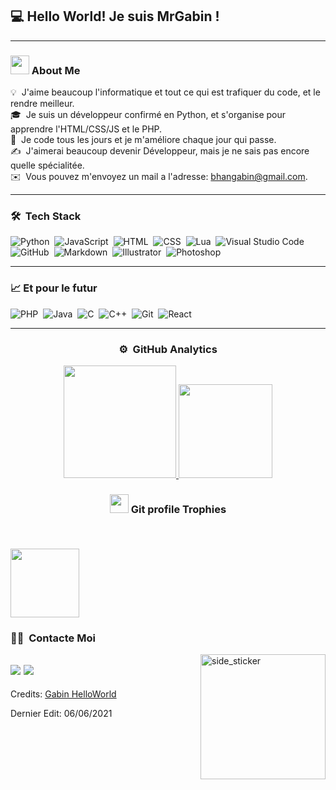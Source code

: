 <h2>💻 Hello World! Je suis MrGabin !</h2>

-----
### <img src="https://media.giphy.com/media/iY8CRBdQXODJSCERIr/giphy.gif" width="30px">&nbsp;About Me

  💡 &nbsp;J'aime beaucoup l'informatique et tout ce qui est trafiquer du code, et le rendre meilleur.\
  🎓 &nbsp;Je suis un développeur confirmé en Python, et s'organise pour apprendre l'HTML/CSS/JS et le PHP.\
  🌱 &nbsp;Je code tous les jours et je m'améliore chaque jour qui passe.\
  ✍️ &nbsp;J'aimerai beaucoup devenir Développeur, mais je ne sais pas encore quelle spécialitée.\
  ✉️ &nbsp;Vous pouvez m'envoyez un mail a l'adresse: bhangabin@gmail.com.
  
-----
### 🛠 &nbsp;Tech Stack

![Python](https://img.shields.io/badge/-Python-05122A?style=flat&logo=python)&nbsp;
![JavaScript](https://img.shields.io/badge/-JavaScript-05122A?style=flat&logo=javascript)&nbsp;
![HTML](https://img.shields.io/badge/-HTML-05122A?style=flat&logo=HTML5)&nbsp;
![CSS](https://img.shields.io/badge/-CSS-05122A?style=flat&logo=CSS3&logoColor=1572B6)&nbsp;
![Lua](https://img.shields.io/badge/-Lua-05122A?style=flat&logo=lua)&nbsp;
![Visual Studio Code](https://img.shields.io/badge/-Visual%20Studio%20Code-05122A?style=flat&logo=visual-studio-code&logoColor=007ACC)&nbsp;
![GitHub](https://img.shields.io/badge/-GitHub-05122A?style=flat&logo=github)&nbsp;
![Markdown](https://img.shields.io/badge/-Markdown-05122A?style=flat&logo=markdown)&nbsp;
![Illustrator](https://img.shields.io/badge/-Illustrator-05122A?style=flat&logo=adobe-illustrator)&nbsp;
![Photoshop](https://img.shields.io/badge/-Photoshop-05122A?style=flat&logo=adobe-photoshop)&nbsp;

-----

### 📈 Et pour le futur

![PHP](https://img.shields.io/badge/-PHP-05122A?style=flat&logo=PHP&logoColor=FFA518)&nbsp;
![Java](https://img.shields.io/badge/-Java-05122A?style=flat&logo=Java&logoColor=FFA518)&nbsp;
![C](https://img.shields.io/badge/-C-05122A?style=flat&logo=C&logoColor=A8B9CC)&nbsp;
![C++](https://img.shields.io/badge/-C++-05122A?style=flat&logo=C%2B%2B&logoColor=00599C)&nbsp;
![Git](https://img.shields.io/badge/-Git-05122A?style=flat&logo=git)&nbsp;
![React](https://img.shields.io/badge/-React-05122A?style=flat&logo=react)&nbsp;

-----
### <p align="center">⚙️ &nbsp;GitHub Analytics</p>

<p align="center">
<a href="https://github.com/GabinCleaver">
  <img height="180em" src="https://github-readme-stats-eight-theta.vercel.app/api?username=GabinCleaver&show_icons=true&theme=react&include_all_commits=true&locale=fr"/>
  <img height="150em" src="https://github-readme-stats-eight-theta.vercel.app/api/top-langs/?username=GabinCleaver&layout=compact&langs_count=8&theme=react&locale=fr"/>
</a>
</p>

### <p align="center"><img src="https://media.giphy.com/media/QaMcXSekUWx7aogAUr/giphy.gif" width="30" />&nbsp;Git profile Trophies</p><br>

<img height="110em" src="https://github-profile-trophy.vercel.app/?username=GabinCleaver&theme=react&no-bg=true&locale=fr" />



### 🤝🏻 &nbsp;Contacte Moi

<img align="right" width=200px height=200px alt="side_sticker" src="https://media.giphy.com/media/TEnXkcsHrP4YedChhA/giphy.gif" />

<a href="mailto:bhangabin@gmail.com"><img src="https://img.shields.io/badge/-bhangabin@gmail.com-D14836?style=flat&logo=Gmail&logoColor=white"/></a>
<a href="https://discord.com/brand-new"><img src="https://img.shields.io/badge/Gabin%237955-D14836?style=flat&logo=Discord&logoColor=blue&color=9cf"/></a>
-----
Credits: [Gabin HelloWorld](https://github.com/GabinCleaver)

Dernier Edit: 06/06/2021
